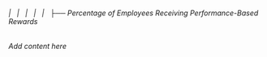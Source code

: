 ###### |   |   |   |   |   ├── Percentage of Employees Receiving Performance-Based Rewards

*Add content here*